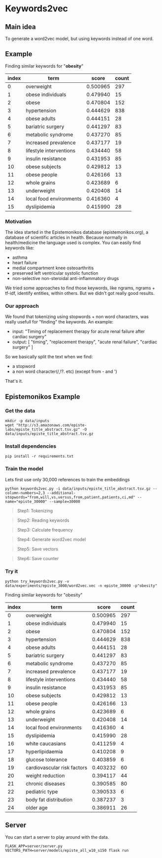 # Keywords2vec

## Main idea
To generate a word2vec model, but using keywords instead of one word.

## Example
Finding similar keywords for "__obesity__"

| index | term                        | score          | count |
|-------|-----------------------------|----------------|-------|
| 0     | overweight                  | 0.500965       | 297   |
| 1     | obese individuals           | 0.479940       | 15    |
| 2     | obese                       | 0.470804       | 152   |
| 3     | hypertension                | 0.444629       | 838   |
| 4     | obese adults                | 0.444151       | 28    |
| 5     | bariatric surgery           | 0.441297       | 83    |
| 6     | metabolic syndrome          | 0.437270       | 85    |
| 7     | increased prevalence        | 0.437177       | 19    |
| 8     | lifestyle interventions     | 0.434440       | 58    |
| 9     | insulin resistance          | 0.431953       | 85    |
| 10    | obese subjects              | 0.429812       | 13    |
| 11    | obese people                | 0.426166       | 13    |
| 12    | whole grains                | 0.423689       | 6     |
| 13    | underweight                 | 0.420408       | 14    |
| 14    | local food environments     | 0.416360       | 4     |
| 15    | dyslipidemia                | 0.415990       | 28    |

### Motivation
The idea started in the Epistemonikos database (epistemonikos.org), a database of scientific articles in health. Because normally in health/medicine the language used is complex. You can easily find keywords like:

 * asthma
 * heart failure
 * medial compartment knee osteoarthritis
 * preserved left ventricular systolic function
 * non-selective non-steroidal anti-inflammatory drugs

We tried some approaches to find those keywords, like ngrams, ngrams + tf-idf, identify entities, within others. But we didn't got really good results.

### Our approach

We found that tokenizing using stopwords + non word characters, was really usefull for "finding" the keywords. An example:

* input: "Timing of replacement therapy for acute renal failure after cardiac surgery"
* output: [
	"timing",
	"replacement therapy",
	"acute renal failure",
	"cardiac surgery"
]

So we basically split the text when we find:
 * a stopword
 * a non word character(/,!?. etc) (except from - and ')

That's it.


## Epistemonikos Example

### Get the data
```
mkdir -p data/inputs
wget "http://s3.amazonaws.com/episte-labs/episte_title_abstract.tsv.gz" -O data/inputs/episte_title_abstract.tsv.gz
```

### Install dependencies

```
pip install -r requirements.txt
```

### Train the model

Lets first use only 30,000 references to train the embeddings
```
python keywords2vec.py -i data/inputs/episte_title_abstract.tsv.gz --column-numbers=2,3 --additional-stopwords="from,will,vs,versus,from,patient,patients,ci,md" --name="episte_30000" --sample=30000
```


> Step1: Tokenizing

> Step2: Reading keywords

> Step3: Calculate frequency

> Step4: Generate word2vec model

> Step5: Save vectors

> Step6: Save counter

### Try it

```
python try_keywords2vec.py -v data/experiments/episte_3000/word2vec.vec -n episte_30000 -p"obesity"
```
Finding similar keywords for "obesity"

| index | term                        | score          | count |
|-------|-----------------------------|----------------|-------|
| 0     | overweight                  | 0.500965       | 297   |
| 1     | obese individuals           | 0.479940       | 15    |
| 2     | obese                       | 0.470804       | 152   |
| 3     | hypertension                | 0.444629       | 838   |
| 4     | obese adults                | 0.444151       | 28    |
| 5     | bariatric surgery           | 0.441297       | 83    |
| 6     | metabolic syndrome          | 0.437270       | 85    |
| 7     | increased prevalence        | 0.437177       | 19    |
| 8     | lifestyle interventions     | 0.434440       | 58    |
| 9     | insulin resistance          | 0.431953       | 85    |
| 10    | obese subjects              | 0.429812       | 13    |
| 11    | obese people                | 0.426166       | 13    |
| 12    | whole grains                | 0.423689       | 6     |
| 13    | underweight                 | 0.420408       | 14    |
| 14    | local food environments     | 0.416360       | 4     |
| 15    | dyslipidemia                | 0.415990       | 28    |
| 16    | white caucasians            | 0.411259       | 4     |
| 17    | hyperlipidaemia             | 0.410208       | 9     |
| 18    | glucose tolerance           | 0.403859       | 6     |
| 19    | cardiovascular risk factors | 0.403232       | 60    |
| 20    | weight reduction            | 0.394117       | 44    |
| 21    | chronic diseases            | 0.390585       | 80    |
| 22    | pediatric type              | 0.390533       | 6     |
| 23    | body fat distribution       | 0.387237       | 3     |
| 24    | older age                   | 0.386911       | 26    |


## Server

You can start a server to play around with the data.

```
FLASK_APP=server/server.py VECTORS_PATH=server/models/episte_all_w10_s150 flask run
```

